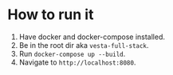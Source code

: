 # How to run it

1. Have docker and docker-compose installed.
2. Be in the root dir aka `vesta-full-stack`.
3. Run `docker-compose up --build`.
4. Navigate to `http://localhost:8080`.
